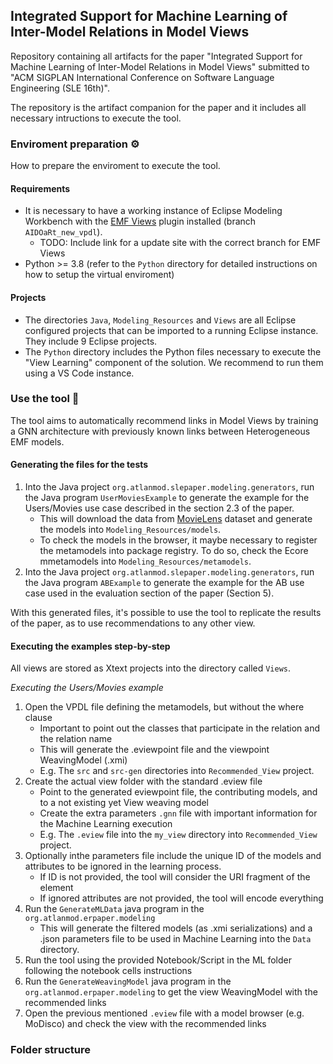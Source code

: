 ## Integrated Support for Machine Learning of Inter-Model Relations in Model Views

Repository containing all artifacts for the paper "Integrated Support for Machine Learning of Inter-Model Relations in Model Views" submitted to "ACM SIGPLAN International Conference on Software Language Engineering (SLE 16th)".

The repository is the artifact companion for the paper and it includes all necessary intructions to execute the tool.

### Enviroment preparation ⚙️

How to prepare the enviroment to execute the tool.

#### Requirements

- It is necessary to have a working instance of Eclipse Modeling Workbench with the [EMF Views](https://github.com/atlanmod/emfviews/tree/AIDOaRt_new_vpdl) plugin installed (branch `AIDOaRt_new_vpdl`).
    - TODO: Include link for a update site with the correct branch for EMF Views
- Python >= 3.8 (refer to the `Python` directory for detailed instructions on how to setup the virtual enviroment)

#### Projects

- The directories `Java`, `Modeling_Resources` and `Views` are all Eclipse configured projects that can be imported to a running Eclipse instance. They include 9 Eclipse projects.
- The `Python` directory includes the Python files necessary to execute the "View Learning" component of the solution. We recommend to run them using a VS Code instance.

### Use the tool 🚀

The tool aims to automatically recommend links in Model Views by training a GNN architecture with previously known links between Heterogeneous EMF models.

#### Generating the files for the tests

1. Into the Java project `org.atlanmod.slepaper.modeling.generators`, run the Java program `UserMoviesExample` to generate the example for the Users/Movies use case described in the section 2.3 of the paper.
    - This will download the data from [MovieLens](https://grouplens.org/datasets/movielens/) dataset and generate the models into `Modeling_Resources/models`.
    - To check the models in the browser, it maybe necessary to register the metamodels into package registry. To do so, check the Ecore mmetamodels into `Modeling_Resources/metamodels`.
2. Into the Java project `org.atlanmod.slepaper.modeling.generators`, run the Java program `ABExample` to generate the example for the AB use case used in the evaluation section of the paper (Section 5).

With this generated files, it's possible to use the tool to replicate the results of the paper, as to use recommendations to any other view.
 
#### Executing the examples step-by-step

All views are stored as Xtext projects into the directory called `Views`.

*Executing the Users/Movies example*

1. Open the VPDL file defining the metamodels, but without the where clause
    - Important to point out the classes that participate in the relation and the relation name
    - This will generate the .eviewpoint file and the viewpoint WeavingModel (.xmi)
    - E.g. The `src` and `src-gen` directories into `Recommended_View` project.
2. Create the actual view folder with the standard .eview file
    - Point to the generated eviewpoint file, the contributing models, and to a not existing yet View weaving model
    - Create the extra  parameters `.gnn` file with important information for the Machine Learning execution
    - E.g. The `.eview` file into the `my_view` directory into `Recommended_View` project.
3. Optionally inthe parameters file include the unique ID of the models and attributes to be ignored in the learning process.
    - If ID is not provided, the tool will consider the URI fragment of the element
    - If ignored attributes are not provided, the tool will encode everything
4. Run the `GenerateMLData` java program in the `org.atlanmod.erpaper.modeling`
    - This will generate the filtered models (as .xmi serializations) and a .json parameters file to be used in Machine Learning into the `Data` directory.
5. Run the tool using the provided Notebook/Script in the ML folder following the notebook cells instructions
6. Run the `GenerateWeavingModel` java program in the `org.atlanmod.erpaper.modeling` to get the view WeavingModel with the recommended links
7. Open the previous mentioned `.eview` file with a model browser (e.g. MoDisco) and check the view with the recommended links

### Folder structure
